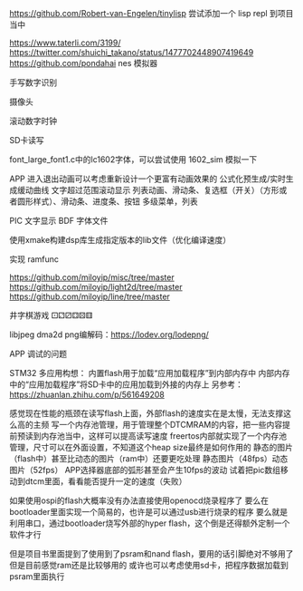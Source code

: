 
https://github.com/Robert-van-Engelen/tinylisp
尝试添加一个 lisp repl 到项目当中

https://www.taterli.com/3199/
https://twitter.com/shuichi_takano/status/1477702448907419649
https://github.com/pondahai
nes 模拟器

手写数字识别

摄像头

滚动数字时钟

SD卡读写

font_large_font1.c中的lc1602字体，可以尝试使用 1602_sim 模拟一下

APP 进入退出动画可以考虑重新设计一个更富有动画效果的
公式化预生成/实时生成缓动曲线
文字超过范围滚动显示
列表动画、滑动条、复选框（开关）（方形或者圆形样式）、滑动条、进度条、按钮
多级菜单，列表

PIC 文字显示
BDF 字体文件


使用xmake构建dsp库生成指定版本的lib文件（优化编译速度）

实现 ramfunc

https://github.com/miloyip/misc/tree/master
https://github.com/miloyip/light2d/tree/master
https://github.com/miloyip/line/tree/master

井字棋游戏
⚀⚁⚂⚃⚄⚅

libjpeg dma2d
png编解码：https://lodev.org/lodepng/

APP 调试的问题

STM32 多应用构想：
内置flash用于加载“应用加载程序”到内部内存中
内部内存中的“应用加载程序”将SD卡中的应用加载到外接的内存上
另参考：https://zhuanlan.zhihu.com/p/561649208

感觉现在性能的瓶颈在读写flash上面，外部flash的速度实在是太慢，无法支撑这么高的主频
写一个内存池管理，用于管理整个DTCMRAM的内容，把一些内容提前预读到内存池当中，这样可以提高读写速度
freertos内部就实现了一个内存池管理，尺寸可以在外面设置，不知道这个heap size最终是如何作用的
静态的图片（flash中）甚至比动态的图片（ram中）还要更吃处理
静态图片（48fps）动态图片（52fps）
APP选择器底部的弧形甚至会产生10fps的波动
试着把pic数组移动到dtcm里面，看看能否提升一定的速度（失败）

如果使用ospi的flash大概率没有办法直接使用openocd烧录程序了
要么在bootloader里面实现一个简易的，也许是可以通过usb进行烧录的程序
要么就是利用串口，通过bootloader烧写外部的hyper flash，这个倒是还得额外定制一个软件才行

但是项目书里面提到了使用到了psram和nand flash，要用的话引脚绝对不够用了
但是目前感觉ram还是比较够用的
或许也可以考虑使用sd卡，把程序数据加载到psram里面执行